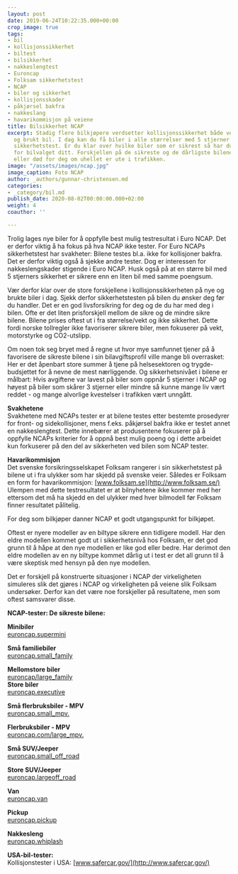 ```yaml
---
layout: post
date: 2019-06-24T10:22:35.000+00:00
crop_image: true
tags:
- bil
- kollisjonssikkerhet
- biltest
- bilsikkerhet
- nakkeslengtest
- Euroncap
- Folksam sikkerhetstest
- NCAP
- biler og sikkerhet
- kollisjonsskader
- påkjørsel bakfra
- nakkeslang
- havarikommisjon på veiene
title: Bilsikkerhet NCAP
excerpt: Stadig flere bilkjøpere verdsetter kollisjonssikkerhet både ved kjøp av ny
  og brukt bil. I dag kan du få biler i alle størrelser med 5 stjerner i Euro NCAPs
  sikkerhetstest. Er du klar over hvilke biler som er sikrest så har du et godt utgangspunkt
  for bilvalget ditt. Forskjellen på de sikreste og de dårligste bilene kan bety liv
  eller død for deg om uhellet er ute i trafikken.
image: "/assets/images/ncap.jpg"
image_caption: Foto NCAP
author: _authors/gunnar-christensen.md
categories:
- _category/bil.md
publish_date: 2020-08-02T00:00:00.000+02:00
weight: 4
coauthor: ''

---
```

Trolig lages nye biler for å oppfylle best mulig testresultat i Euro NCAP. Det er derfor viktig å ha fokus på hva NCAP ikke tester. For Euro NCAPs sikkerhetstest har svakheter: Bilene testes bl.a. ikke for kollisjoner bakfra. Det er derfor viktig også å sjekke andre tester. Dog er interessen for nakkeslengskader stigende i Euro NCAP. Husk også på at en større bil med 5 stjerners sikkerhet er sikrere enn en liten bil med samme poengsum.

Vær derfor klar over de store forskjellene i kollisjonssikkerheten på nye og brukte biler i dag. Sjekk derfor sikkerhetstesten på bilen du ønsker deg før du handler. Det er en god livsforsikring for deg og de du har med deg i bilen. Ofte er det liten prisforskjell mellom de sikre og de mindre sikre bilene. Bilene prises oftest ut i fra størrelse/vekt og ikke sikkerhet. Dette fordi norske tollregler ikke favoriserer sikrere biler, men fokuserer på vekt, motorstyrke og CO2-utslipp.

Om noen tok seg bryet med å regne ut hvor mye samfunnet tjener på å favorisere de sikreste bilene i sin bilavgiftsprofil ville mange bli overrasket: Her er det åpenbart store summer å tjene på helsesektoren og trygde-budsjettet for å nevne de mest nærliggende. Og sikkerhetsnivået i bilene er målbart: Hvis avgiftene var lavest på biler som oppnår 5 stjerner i NCAP og høyest på biler som skårer 3 stjerner eller mindre så kunne mange liv vært reddet - og mange alvorlige kvestelser i trafikken vært unngått.

**Svakhetene**  
Svakhetene med NCAPs tester er at bilene testes etter bestemte prosedyrer for front- og sidekollisjoner, mens f.eks. påkjørsel bakfra ikke er testet annet en nakkeslengtest. Dette innebærer at produsentene fokuserer på å oppfylle NCAPs kriterier for å oppnå best mulig poeng og i dette arbeidet kun forkuserer på den del av sikkerheten ved bilen som NCAP tester.

**Havarikommisjon**  
Det svenske forsikringsselskapet Folksam rangerer i sin sikkerhetstest på bilene ut i fra ulykker som har skjedd på svenske veier. Således er Folksam en form for havarikommisjon: [www.folksam.se](http://www.folksam.se/) Ulempen med dette testresultatet er at bilnyhetene ikke kommer med her ettersom det må ha skjedd en del ulykker med hver bilmodell før Folksam finner resultatet pålitelig.

For deg som bilkjøper danner NCAP et godt utgangspunkt for bilkjøpet.

Oftest er nyere modeller av en biltype sikrere enn tidligere modell. Har den eldre modellen kommet godt ut i sikkerhetsnivå hos Folksam, er det god grunn til å håpe at den nye modellen er like god eller bedre. Har derimot den eldre modellen av en ny biltype kommet dårlig ut i test er det all grunn til å være skeptisk med hensyn på den nye modellen.

Det er forskjell på konstruerte situasjoner i NCAP der virkeligheten simuleres slik det gjøres i NCAP og virkeligheten på veiene slik Folksam undersøker. Derfor kan det være noe forskjeller på resultatene, men som oftest samsvarer disse.

**NCAP-tester: De sikreste bilene:**

**Minibiler**  
[euroncap.supermini](http://www.euroncap.com/supermini.aspx)

**Små familiebiler**  
[euroncap.small_family](http://www.euroncap.com/small_family_car.aspx)

**Mellomstore biler**  
[euroncap/large_family](http://www.euroncap.com/large_family_car.aspx)  
**Store biler**  
[euroncap.executive](http://www.euroncap.com/executive.aspx)

**Små flerbruksbiler - MPV**  
[euroncap.small_mpv.](http://www.euroncap.com/small_mpv.aspx)

**Flerbruksbiler - MPV**  
[euroncap.com/large_mpv.](http://www.euroncap.com/large_mpv.aspx)

**Små SUV/Jeeper**  
[euroncap.small_off_road](http://www.euroncap.com/small_off_road_4_4.aspx)

**Store SUV/Jeeper**  
[euroncap.largeoff_road](http://www.euroncap.com/large_off_road_4_4.aspx)

**Van**  
[euroncap.van](http://www.euroncap.com/van.aspx)

**Pickup**  
[euroncap.pickup](http://www.euroncap.com/pickup.aspx)

**Nakkesleng**  
[euroncap.whiplash](http://www.euroncap.com/whiplash.aspx)

**USA-bil-tester:**  
Kollisjonstester i USA: [www.safercar.gov/](http://www.safercar.gov/)